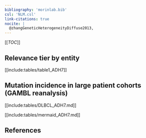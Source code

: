 ```yaml
---
bibliography: 'morinlab.bib'
csl: 'NLM.csl'
link-citations: true
nocite: |
  @zhangGeneticHeterogeneityDiffuse2013, 
---
```


[[_TOC_]]




## Relevance tier by entity

[[include:tables/table1_ADH7]]

## Mutation incidence in large patient cohorts (GAMBL reanalysis)

[[include:tables/DLBCL_ADH7.md]]

[[include:tables/mermaid_ADH7.md]]

## References


